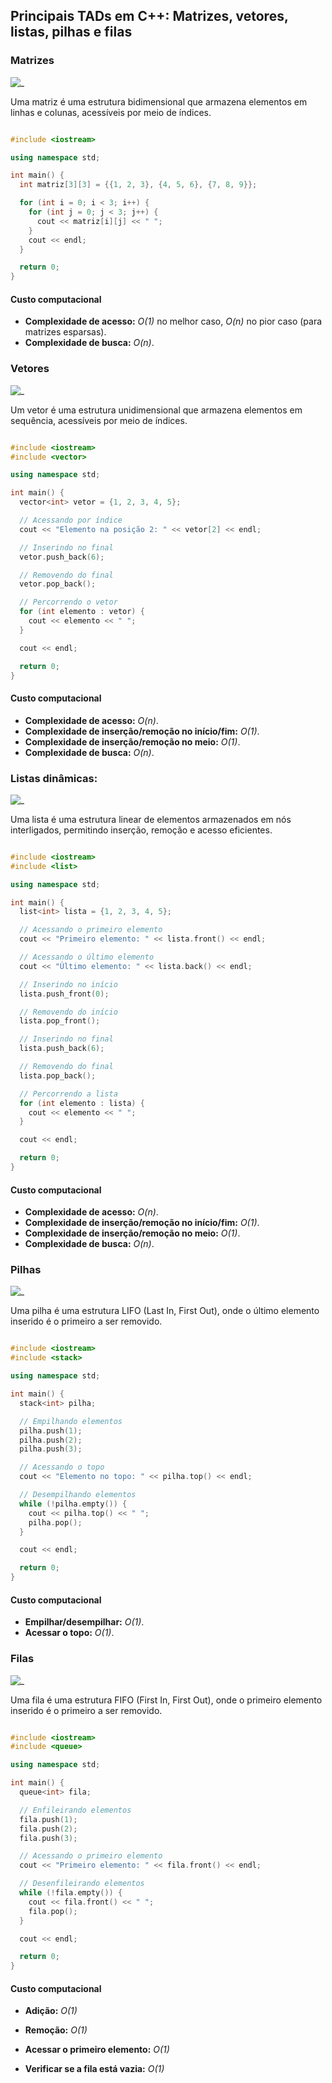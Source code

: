 ## Principais TADs em C++: Matrizes, vetores, listas, pilhas e filas

### Matrizes

![_](assets/matrix.png)

Uma matriz é uma estrutura bidimensional que armazena elementos em linhas e colunas, acessíveis por meio de índices.

```c++

#include <iostream>

using namespace std;

int main() {
  int matriz[3][3] = {{1, 2, 3}, {4, 5, 6}, {7, 8, 9}};

  for (int i = 0; i < 3; i++) {
    for (int j = 0; j < 3; j++) {
      cout << matriz[i][j] << " ";
    }
    cout << endl;
  }

  return 0;
}
```

#### Custo computacional

* **Complexidade de acesso:** *O(1)* no melhor caso, *O(n)* no pior caso (para matrizes esparsas).
* **Complexidade de busca:** *O(n)*.

### Vetores

![_](assets/vector.png)

Um vetor é uma estrutura unidimensional que armazena elementos em sequência, acessíveis por meio de índices.

```c++

#include <iostream>
#include <vector>

using namespace std;

int main() {
  vector<int> vetor = {1, 2, 3, 4, 5};

  // Acessando por índice
  cout << "Elemento na posição 2: " << vetor[2] << endl;

  // Inserindo no final
  vetor.push_back(6);

  // Removendo do final
  vetor.pop_back();

  // Percorrendo o vetor
  for (int elemento : vetor) {
    cout << elemento << " ";
  }

  cout << endl;

  return 0;
}
```

#### Custo computacional

* **Complexidade de acesso:** *O(n)*.
* **Complexidade de inserção/remoção no início/fim:** *O(1)*.
* **Complexidade de inserção/remoção no meio:** *O(1)*.
* **Complexidade de busca:** *O(n)*.

### Listas dinâmicas:

![_](assets/list.png)

Uma lista é uma estrutura linear de elementos armazenados em nós interligados, permitindo inserção, remoção e acesso eficientes.

```c++

#include <iostream>
#include <list>

using namespace std;

int main() {
  list<int> lista = {1, 2, 3, 4, 5};

  // Acessando o primeiro elemento
  cout << "Primeiro elemento: " << lista.front() << endl;

  // Acessando o último elemento
  cout << "Último elemento: " << lista.back() << endl;

  // Inserindo no início
  lista.push_front(0);

  // Removendo do início
  lista.pop_front();

  // Inserindo no final
  lista.push_back(6);

  // Removendo do final
  lista.pop_back();

  // Percorrendo a lista
  for (int elemento : lista) {
    cout << elemento << " ";
  }

  cout << endl;

  return 0;
}
```

#### Custo computacional

* **Complexidade de acesso:** *O(n)*.
* **Complexidade de inserção/remoção no início/fim:** *O(1)*.
* **Complexidade de inserção/remoção no meio:** *O(1)*.
* **Complexidade de busca:** *O(n)*.

### Pilhas

![_](assets/stack.gif)

Uma pilha é uma estrutura LIFO (Last In, First Out), onde o último elemento inserido é o primeiro a ser removido.

```c++

#include <iostream>
#include <stack>

using namespace std;

int main() {
  stack<int> pilha;

  // Empilhando elementos
  pilha.push(1);
  pilha.push(2);
  pilha.push(3);

  // Acessando o topo
  cout << "Elemento no topo: " << pilha.top() << endl;

  // Desempilhando elementos
  while (!pilha.empty()) {
    cout << pilha.top() << " ";
    pilha.pop();
  }

  cout << endl;

  return 0;
}
```

#### Custo computacional

* **Empilhar/desempilhar:** *O(1)*.
* **Acessar o topo:** *O(1)*.

### Filas

![_](assets/queue.gif)

Uma fila é uma estrutura FIFO (First In, First Out), onde o primeiro elemento inserido é o primeiro a ser removido.

```c++

#include <iostream>
#include <queue>

using namespace std;

int main() {
  queue<int> fila;

  // Enfileirando elementos
  fila.push(1);
  fila.push(2);
  fila.push(3);

  // Acessando o primeiro elemento
  cout << "Primeiro elemento: " << fila.front() << endl;

  // Desenfileirando elementos
  while (!fila.empty()) {
    cout << fila.front() << " ";
    fila.pop();
  }

  cout << endl;

  return 0;
}
```

#### Custo computacional

* **Adição:** *O(1)*

* **Remoção:** *O(1)*

* **Acessar o primeiro elemento:** *O(1)*

* **Verificar se a fila está vazia:** *O(1)*